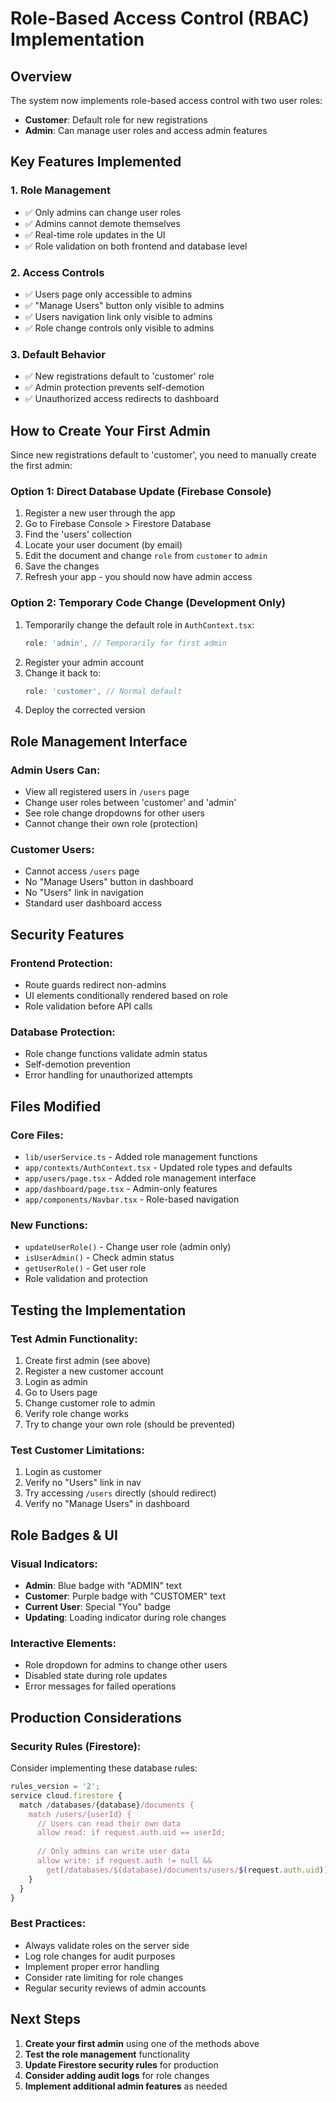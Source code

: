 # Role-Based Access Control (RBAC) Implementation

## Overview
The system now implements role-based access control with two user roles:
- **Customer**: Default role for new registrations
- **Admin**: Can manage user roles and access admin features

## Key Features Implemented

### 1. Role Management
- ✅ Only admins can change user roles
- ✅ Admins cannot demote themselves
- ✅ Real-time role updates in the UI
- ✅ Role validation on both frontend and database level

### 2. Access Controls
- ✅ Users page only accessible to admins
- ✅ "Manage Users" button only visible to admins
- ✅ Users navigation link only visible to admins
- ✅ Role change controls only visible to admins

### 3. Default Behavior
- ✅ New registrations default to 'customer' role
- ✅ Admin protection prevents self-demotion
- ✅ Unauthorized access redirects to dashboard

## How to Create Your First Admin

Since new registrations default to 'customer', you need to manually create the first admin:

### Option 1: Direct Database Update (Firebase Console)
1. Register a new user through the app
2. Go to Firebase Console > Firestore Database
3. Find the 'users' collection
4. Locate your user document (by email)
5. Edit the document and change `role` from `customer` to `admin`
6. Save the changes
7. Refresh your app - you should now have admin access

### Option 2: Temporary Code Change (Development Only)
1. Temporarily change the default role in `AuthContext.tsx`:
   ```typescript
   role: 'admin', // Temporarily for first admin
   ```
2. Register your admin account
3. Change it back to:
   ```typescript
   role: 'customer', // Normal default
   ```
4. Deploy the corrected version

## Role Management Interface

### Admin Users Can:
- View all registered users in `/users` page
- Change user roles between 'customer' and 'admin'
- See role change dropdowns for other users
- Cannot change their own role (protection)

### Customer Users:
- Cannot access `/users` page
- No "Manage Users" button in dashboard
- No "Users" link in navigation
- Standard user dashboard access

## Security Features

### Frontend Protection:
- Route guards redirect non-admins
- UI elements conditionally rendered based on role
- Role validation before API calls

### Database Protection:
- Role change functions validate admin status
- Self-demotion prevention
- Error handling for unauthorized attempts

## Files Modified

### Core Files:
- `lib/userService.ts` - Added role management functions
- `app/contexts/AuthContext.tsx` - Updated role types and defaults
- `app/users/page.tsx` - Added role management interface
- `app/dashboard/page.tsx` - Admin-only features
- `app/components/Navbar.tsx` - Role-based navigation

### New Functions:
- `updateUserRole()` - Change user role (admin only)
- `isUserAdmin()` - Check admin status
- `getUserRole()` - Get user role
- Role validation and protection

## Testing the Implementation

### Test Admin Functionality:
1. Create first admin (see above)
2. Register a new customer account
3. Login as admin
4. Go to Users page
5. Change customer role to admin
6. Verify role change works
7. Try to change your own role (should be prevented)

### Test Customer Limitations:
1. Login as customer
2. Verify no "Users" link in nav
3. Try accessing `/users` directly (should redirect)
4. Verify no "Manage Users" in dashboard

## Role Badges & UI

### Visual Indicators:
- **Admin**: Blue badge with "ADMIN" text
- **Customer**: Purple badge with "CUSTOMER" text
- **Current User**: Special "You" badge
- **Updating**: Loading indicator during role changes

### Interactive Elements:
- Role dropdown for admins to change other users
- Disabled state during role updates
- Error messages for failed operations

## Production Considerations

### Security Rules (Firestore):
Consider implementing these database rules:
```javascript
rules_version = '2';
service cloud.firestore {
  match /databases/{database}/documents {
    match /users/{userId} {
      // Users can read their own data
      allow read: if request.auth.uid == userId;
      
      // Only admins can write user data
      allow write: if request.auth != null && 
        get(/databases/$(database)/documents/users/$(request.auth.uid)).data.role == "admin";
    }
  }
}
```

### Best Practices:
- Always validate roles on the server side
- Log role changes for audit purposes
- Implement proper error handling
- Consider rate limiting for role changes
- Regular security reviews of admin accounts

## Next Steps

1. **Create your first admin** using one of the methods above
2. **Test the role management** functionality
3. **Update Firestore security rules** for production
4. **Consider adding audit logs** for role changes
5. **Implement additional admin features** as needed
